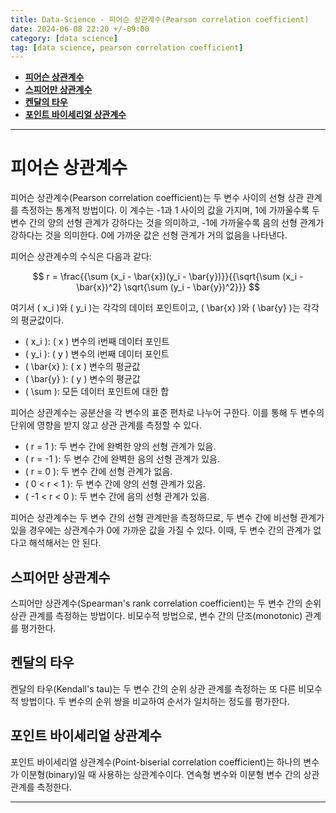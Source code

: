 ```yaml
---
title: Data-Science - 피어슨 상관계수(Pearson correlation coefficient)
date: 2024-06-08 22:20 +/-09:00
category: [data science]
tag: [data science, pearson correlation coefficient]
---
```


- [**피어슨 상관계수**](#피어슨-상관계수)
- [**스피어만 상관계수**](#스피어만-상관계수)
- [**켄달의 타우**](#켄달의-타우)
- [**포인트 바이세리얼 상관계수**](#포인트-바이세리얼-상관계수)

---

# **피어슨 상관계수**

피어슨 상관계수(Pearson correlation coefficient)는 두 변수 사이의 선형 상관 관계를 측정하는 통계적 방법이다. 이 계수는 -1과 1 사이의 값을 가지며, 1에 가까울수록 두 변수 간의 양의 선형 관계가 강하다는 것을 의미하고, -1에 가까울수록 음의 선형 관계가 강하다는 것을 의미한다. 0에 가까운 값은 선형 관계가 거의 없음을 나타낸다.

피어슨 상관계수의 수식은 다음과 같다:

$$
r = \frac{{\sum (x_i - \bar{x})(y_i - \bar{y})}}{{\sqrt{\sum (x_i - \bar{x})^2} \sqrt{\sum (y_i - \bar{y})^2}}}
$$

여기서 \( x_i \)와 \( y_i \)는 각각의 데이터 포인트이고, \( \bar{x} \)와 \( \bar{y} \)는 각각의 평균값이다.

- \( x_i \): \( x \) 변수의 i번째 데이터 포인트
- \( y_i \): \( y \) 변수의 i번째 데이터 포인트
- \( \bar{x} \): \( x \) 변수의 평균값
- \( \bar{y} \): \( y \) 변수의 평균값
- \( \sum \): 모든 데이터 포인트에 대한 합

피어슨 상관계수는 공분산을 각 변수의 표준 편차로 나누어 구한다. 이를 통해 두 변수의 단위에 영향을 받지 않고 상관 관계를 측정할 수 있다.

- \( r = 1 \): 두 변수 간에 완벽한 양의 선형 관계가 있음.
- \( r = -1 \): 두 변수 간에 완벽한 음의 선형 관계가 있음.
- \( r = 0 \): 두 변수 간에 선형 관계가 없음.
- \( 0 < r < 1 \): 두 변수 간에 양의 선형 관계가 있음.
- \( -1 < r < 0 \): 두 변수 간에 음의 선형 관계가 있음.

피어슨 상관계수는 두 변수 간의 선형 관계만을 측정하므로, 두 변수 간에 비선형 관계가 있을 경우에는 상관계수가 0에 가까운 값을 가질 수 있다. 이때, 두 변수 간의 관계가 없다고 해석해서는 안 된다.

## **스피어만 상관계수**
스피어만 상관계수(Spearman's rank correlation coefficient)는 두 변수 간의 순위 상관 관계를 측정하는 방법이다. 비모수적 방법으로, 변수 간의 단조(monotonic) 관계를 평가한다.

## **켄달의 타우**
켄달의 타우(Kendall's tau)는 두 변수 간의 순위 상관 관계를 측정하는 또 다른 비모수적 방법이다. 두 변수의 순위 쌍을 비교하여 순서가 일치하는 정도를 평가한다.

## **포인트 바이세리얼 상관계수**
포인트 바이세리얼 상관계수(Point-biserial correlation coefficient)는 하나의 변수가 이분형(binary)일 때 사용하는 상관계수이다. 연속형 변수와 이분형 변수 간의 상관 관계를 측정한다.

---